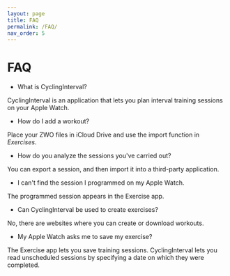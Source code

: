 ```yaml
---
layout: page
title: FAQ
permalink: /FAQ/
nav_order: 5
---
```


# FAQ
 - What is CyclingInterval?

CyclingInterval is an application that lets you plan interval training sessions on your Apple Watch.
- How do I add a workout?

Place your ZWO files in iCloud Drive and use the import function in *Exercises*.

- How do you analyze the sessions you've carried out?

You can export a session, and then import it into a third-party application.

- I can't find the session I programmed on my Apple Watch.

The programmed session appears in the Exercise app.

- Can CyclingInterval be used to create exercises?

No, there are websites where you can create or download workouts.

- My Apple Watch asks me to save my exercise?

The Exercise app lets you save training sessions. CyclingInterval lets you read unscheduled sessions by specifying a date on which they were completed.
